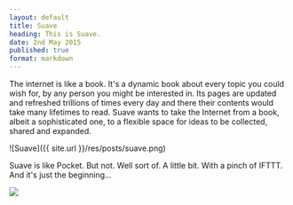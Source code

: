 ```yaml
---
layout: default
title: Suave
heading: This is Suave.
date: 2nd May 2015
published: true
format: markdown
---
```


The internet is like a book. It's a dynamic book about every topic you could wish for, by any person you might be interested in. Its pages are updated and refreshed trillions of times every day and there their contents would take many lifetimes to read. Suave wants to take the Internet from a book, albeit a sophisticated one, to a flexible space for ideas to be collected, shared and expanded. 

![Suave]({{ site.url }}/res/posts/suave.png)

Suave is like Pocket. But not. Well sort of. A little bit. With a pinch of IFTTT. And it's just the beginning...

<img class="largeimg" src="{{ site.url }}/res/posts/suaveideas.png"/>
